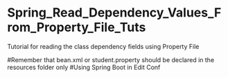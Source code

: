 # Spring_Read_Dependency_Values_From_Property_File_Tuts


Tutorial for reading the class dependency fields using Property File

#Remember that bean.xml or student.property should be declared in the resources folder only
#Using Spring Boot in Edit Conf

